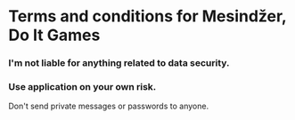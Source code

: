 # Terms and conditions for Mesindžer, Do It Games

### I'm not liable for anything related to data security.
### Use application on your own risk.
Don't send private messages or passwords to anyone.
